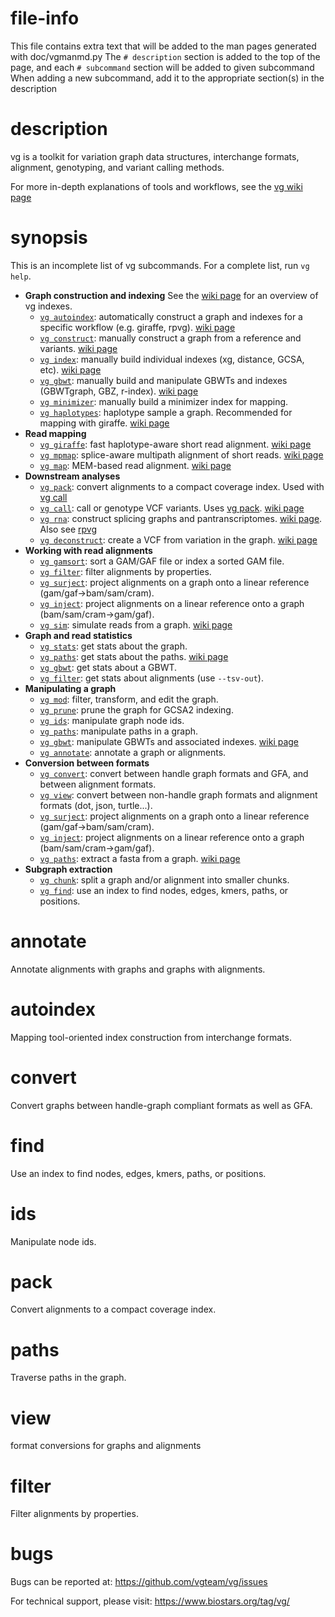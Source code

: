 # file-info

This file contains extra text that will be added to the man pages generated with doc/vgmanmd.py
The `# description` section is added to the top of the page, and each `# subcommand` section will be added to given subcommand
When adding a new subcommand, add it to the appropriate section(s) in the description

# description

vg is a toolkit for variation graph data structures, interchange formats, alignment, genotyping, and variant calling methods.

For more in-depth explanations of tools and workflows, see the [vg wiki page](https://github.com/vgteam/vg/wiki)

# synopsis
This is an incomplete list of vg subcommands. For a complete list, run `vg help`.

- **Graph construction and indexing**
    See the [wiki page](https://github.com/vgteam/vg/wiki/Index-Types) for an overview of vg indexes.
    - [`vg autoindex`](#autoindex): automatically construct a graph and indexes for a specific workflow (e.g. giraffe, rpvg). [wiki page](https://github.com/vgteam/vg/wiki/Automatic-indexing-for-read-mapping-and-downstream-inference)
    - [`vg construct`](#construct): manually construct a graph from a reference and variants. [wiki page](https://github.com/vgteam/vg/wiki/Construction)
    - [`vg index`](#index): manually build individual indexes (xg, distance, GCSA, etc). [wiki page](https://github.com/vgteam/vg/wiki/Index-Construction) 
    - [`vg gbwt`](#gbwt): manually build and manipulate GBWTs and indexes (GBWTgraph, GBZ, r-index). [wiki page](https://github.com/vgteam/vg/wiki/VG-GBWT-Subcommand)
    - [`vg minimizer`](#minimizer): manually build a minimizer index for mapping. 
    - [`vg haplotypes`](#haplotypes): haplotype sample a graph. Recommended for mapping with giraffe. [wiki page](https://github.com/vgteam/vg/wiki/Haplotype-Sampling)
- **Read mapping**
    - [`vg giraffe`](#giraffe): fast haplotype-aware short read alignment. [wiki page](https://github.com/vgteam/vg/wiki/Mapping-short-reads-with-Giraffe)
    - [`vg mpmap`](#mpmap): splice-aware multipath alignment of short reads. [wiki page](https://github.com/vgteam/vg/wiki/Multipath-alignments-and-vg-mpmap)
    - [`vg map`](#map): MEM-based read alignment. [wiki page](https://github.com/vgteam/vg/wiki/Working-with-a-whole-genome-variation-graph)
- **Downstream analyses**
    - [`vg pack`](#pack): convert alignments to a compact coverage index. Used with [vg call](#call)
    - [`vg call`](#call): call or genotype VCF variants. Uses [vg pack](#pack). [wiki page](https://github.com/vgteam/vg/wiki/SV-Genotyping-and-variant-calling)
    - [`vg rna`](#rna): construct splicing graphs and pantranscriptomes. [wiki page](https://github.com/vgteam/vg/wiki/Transcriptomic-analyses). Also see [rpvg](https://github.com/jonassibbesen/rpvg) 
    - [`vg deconstruct`](#deconstruct): create a VCF from variation in the graph. [wiki page](https://github.com/vgteam/vg/wiki/VCF-export-with-vg-deconstruct)
- **Working with read alignments**
    - [`vg gamsort`](#gamsort): sort a GAM/GAF file or index a sorted GAM file.
    - [`vg filter`](#filter): filter alignments by properties.
    - [`vg surject`](#surject): project alignments on a graph onto a linear reference (gam/gaf->bam/sam/cram).
    - [`vg inject`](#inject): project alignments on a linear reference onto a graph (bam/sam/cram->gam/gaf).
    - [`vg sim`](#sim): simulate reads from a graph. [wiki page](https://github.com/vgteam/vg/wiki/Simulating-reads-with-vg-sim)
- **Graph and read statistics**
    - [`vg stats`](#stats): get stats about the graph.
    - [`vg paths`](#paths): get stats about the paths. [wiki page](https://github.com/vgteam/vg/wiki/Path-Metadata-Model)
    - [`vg gbwt`](#gbwt): get stats about a GBWT.
    - [`vg filter`](#filter): get stats about alignments (use `--tsv-out`).
- **Manipulating a graph**
    - [`vg mod`](#mod): filter, transform, and edit the graph.
    - [`vg prune`](#prune): prune the graph for GCSA2 indexing.
    - [`vg ids`](#ids): manipulate graph node ids.
    - [`vg paths`](#paths): manipulate paths in a graph.
    - [`vg gbwt`](#gbwt): manipulate GBWTs and associated indexes. [wiki page](https://github.com/vgteam/vg/wiki/VG-GBWT-Subcommand)
    - [`vg annotate`](#annotate): annotate a graph or alignments.
- **Conversion between formats**
    - [`vg convert`](#convert): convert between handle graph formats and GFA, and between alignment formats.
    - [`vg view`](#view): convert between non-handle graph formats and alignment formats (dot, json, turtle...).
    - [`vg surject`](#surject): project alignments on a graph onto a linear reference (gam/gaf->bam/sam/cram).
    - [`vg inject`](#inject): project alignments on a linear reference onto a graph (bam/sam/cram->gam/gaf).
    - [`vg paths`](#paths): extract a fasta from a graph. [wiki page](https://github.com/vgteam/vg/wiki/Extracting-a-FASTA-from-a-Graph)
- **Subgraph extraction**
    - [`vg chunk`](#chunk): split a graph and/or alignment into smaller chunks.
    - [`vg find`](#find): use an index to find nodes, edges, kmers, paths, or positions.

# annotate

Annotate alignments with graphs and graphs with alignments.

# autoindex

Mapping tool-oriented index construction from interchange formats.

# convert

Convert graphs between handle-graph compliant formats as well as GFA.

# find

Use an index to find nodes, edges, kmers, paths, or positions.

# ids

Manipulate node ids.

# pack

Convert alignments to a compact coverage index.

# paths

Traverse paths in the graph.

# view

format conversions for graphs and alignments

# filter

Filter alignments by properties.

# bugs

Bugs can be reported at: https://github.com/vgteam/vg/issues

For technical support, please visit: https://www.biostars.org/tag/vg/

